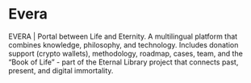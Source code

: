 # Evera
EVERA | Portal between Life and Eternity. A multilingual  platform that combines knowledge, philosophy, and technology. Includes donation support (crypto wallets), methodology, roadmap, cases, team, and the “Book of Life” - part of the Eternal Library project that connects past, present, and digital immortality.
